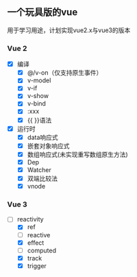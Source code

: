 ## 一个玩具版的vue

用于学习用途，计划实现vue2.x与vue3的版本

### Vue 2

- [x] 编译
    - [x] @/v-on（仅支持原生事件）
    - [x] v-model
    - [x] v-if
    - [x] v-show
    - [x] v-bind
    - [x] :xxx
    - [x] {{ }}语法
- [x] 运行时
    - [x] data响应式
    - [x] 嵌套对象响应式
    - [x] 数组响应式(未实现重写数组原生方法)
    - [x] Dep
    - [x] Watcher
    - [x] 双端比较法
    - [x] vnode
    
### Vue 3

- [ ] reactivity
    - [x] ref
    - [ ] reactive
    - [x] effect
    - [ ] computed
    - [x] track
    - [x] trigger